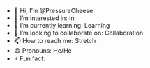 - 👋 Hi, I’m @PressureCheese
- 👀 I’m interested in: In
- 🌱 I’m currently learning: Learning
- 💞️ I’m looking to collaborate on: Collaboration
- 📫 How to reach me: Stretch
- 😄 Pronouns: He/He
- ⚡ Fun fact:

<!---
PressureCheese/PressureCheese is a ✨ special ✨ repository because its `README.md` (this file) appears on your GitHub profile.
You can click the Preview link to take a look at your changes.
--->
